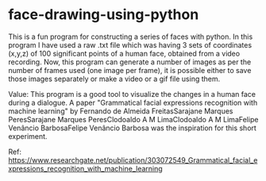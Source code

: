 # face-drawing-using-python
This is a fun program for constructing a series of faces with python.
In this program I have used a raw .txt file which was having 3 sets of coordinates (x,y,z) of 100 significant points of a human face, 
obtained from a video recording. Now, this program can generate a number of images as per the number of frames used (one image per frame), 
it is possible either to save those images separately or make a video or a gif file using them.

Value:
This program is a good tool to visualize the changes in a human face during a dialogue. A paper "Grammatical facial expressions recognition 
with machine learning" by Fernando de Almeida FreitasSarajane Marques PeresSarajane Marques PeresClodoaldo A M LimaClodoaldo A M LimaFelipe 
Venâncio BarbosaFelipe Venâncio Barbosa was the inspiration for this short experiment.



Ref: https://www.researchgate.net/publication/303072549_Grammatical_facial_expressions_recognition_with_machine_learning

